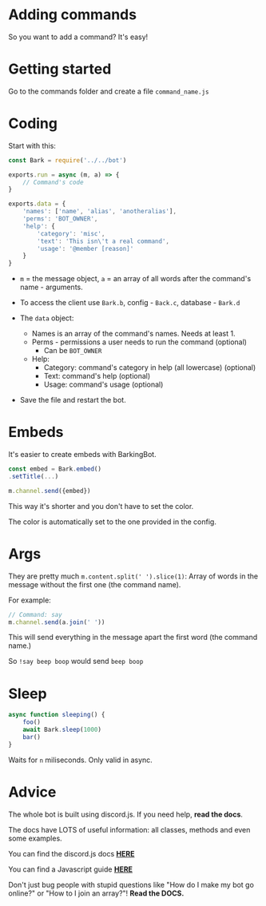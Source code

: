 # Adding commands

So you want to add a command? It's easy!

# Getting started

Go to the commands folder and create a file `command_name.js`

# Coding

Start with this:

```js
const Bark = require('../../bot')

exports.run = async (m, a) => {
    // Command's code
}

exports.data = {
    'names': ['name', 'alias', 'anotheralias'],
    'perms': 'BOT_OWNER',
    'help': {
        'category': 'misc',
        'text': 'This isn\'t a real command',
        'usage': '@member [reason]'
    }
}
```

* `m` = the message object, `a` = an array of all words after the command's name - arguments.

* To access the client use `Bark.b`, config - `Back.c`, database - `Bark.d`

* The `data` object:

	* Names is an array of the command's names. Needs at least 1.
	* Perms - permissions a user needs to run the command (optional)
		* Can be `BOT_OWNER`
	* Help:
		* Category: command's category in help (all lowercase) (optional)
		* Text: command's help (optional)
		* Usage: command's usage (optional)

* Save the file and restart the bot.

# Embeds

It's easier to create embeds with BarkingBot. 

```js
const embed = Bark.embed()
.setTitle(...)

m.channel.send({embed})
```

This way it's shorter and you don't have to set the color.

The color is automatically set to the one provided in the config.

# Args

They are pretty much `m.content.split(' ').slice(1)`: Array of words in the message without the first one (the command name).

For example:

```js
// Command: say
m.channel.send(a.join(' '))
```

This will send everything in the message apart the first word (the command name.)

So `!say beep boop` would send `beep boop`

# Sleep

```js
async function sleeping() {
	foo()
	await Bark.sleep(1000)
	bar()
}
```

Waits for `n` miliseconds. Only valid in async.

# Advice

The whole bot is built using discord.js. If you need help, **read the docs**.

The docs have LOTS of useful information: all classes, methods and even some examples.

You can find the discord.js docs [**HERE**](https://discord.js.org/#/docs/main/stable/general/welcome)

You can find a Javascript guide [**HERE**](https://developer.mozilla.org/en-US/docs/Learn/Getting_started_with_the_web/JavaScript_basics)

Don't just bug people with stupid questions like "How do I make my bot go online?" or "How to I join an array?"! **Read the DOCS.**